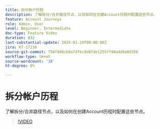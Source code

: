 ```yaml
---
title: 拆分帐户历程
description: 了解拆分/合并路径节点，以及如何在创建Account历程时配置这些节点。
feature: Account Journeys
role: Admin, User
level: Beginner, Intermediate
doc-type: Feature Video
duration: 832
last-substantial-update: 2025-01-29T00:00:00Z
jira: KT-17238
source-git-commit: 758f888cb0a7dfbc9d8fde1255ff90a4d9a8d356
workflow-type: tm+mt
source-wordcount: '38'
ht-degree: 0%

---
```



# 拆分帐户历程

了解拆分/合并路径节点，以及如何在创建Account历程时配置这些节点。

>[!VIDEO](https://video.tv.adobe.com/v/3443231/?learn=on&enablevpops)
